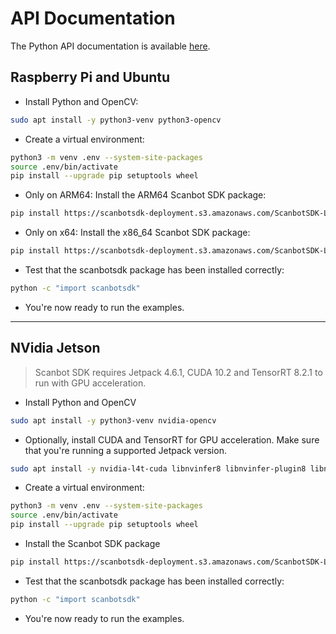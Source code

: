 # API Documentation
The Python API documentation is available [here](https://scanbotsdk.github.io/documentation/barcode-scanner-sdk/linux/scanbotsdk_8py.html). 

## Raspberry Pi and Ubuntu

* Install Python and OpenCV:

```bash
sudo apt install -y python3-venv python3-opencv
```

* Create a virtual environment:

```bash
python3 -m venv .env --system-site-packages
source .env/bin/activate
pip install --upgrade pip setuptools wheel
```

* Only on ARM64: Install the ARM64 Scanbot SDK package:

```bash
pip install https://scanbotsdk-deployment.s3.amazonaws.com/ScanbotSDK-Linux/HZMdMdpCxVuaro3GE4G2gMmt/scanbotsdk-0.0.1-py3-none-linux_aarch64.whl
```

* Only on x64: Install the x86_64 Scanbot SDK package:

```bash
pip install https://scanbotsdk-deployment.s3.amazonaws.com/ScanbotSDK-Linux/HZMdMdpCxVuaro3GE4G2gMmt/scanbotsdk-0.0.1-py3-none-linux_x86_64.whl
```

* Test that the scanbotsdk package has been installed correctly:

```bash
python -c "import scanbotsdk"
```

* You're now ready to run the examples.

---

## NVidia Jetson

> Scanbot SDK requires Jetpack 4.6.1, CUDA 10.2 and TensorRT 8.2.1 to run with GPU acceleration.

* Install Python and OpenCV

```bash
sudo apt install -y python3-venv nvidia-opencv
```

* Optionally, install CUDA and TensorRT for GPU acceleration. Make sure that you're running a supported Jetpack version.

```bash
sudo apt install -y nvidia-l4t-cuda libnvinfer8 libnvinfer-plugin8 libnvonnxparsers8
```

* Create a virtual environment:

```bash
python3 -m venv .env --system-site-packages
source .env/bin/activate
pip install --upgrade pip setuptools wheel
```

* Install the Scanbot SDK package

```bash
pip install https://scanbotsdk-deployment.s3.amazonaws.com/ScanbotSDK-Linux/HZMdMdpCxVuaro3GE4G2gMmt/scanbotsdk-0.0.1-py2.py3-none-linux_aarch64.whl
```

* Test that the scanbotsdk package has been installed correctly:

```bash
python -c "import scanbotsdk"
```

* You're now ready to run the examples.
